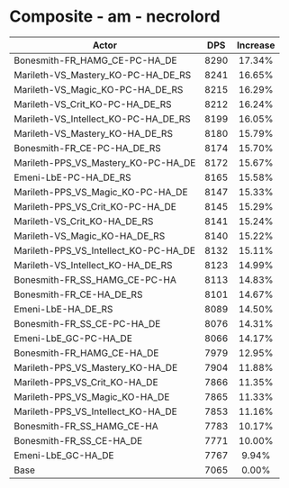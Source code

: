 # Composite - am - necrolord
| Actor | DPS | Increase |
|---|:---:|:---:|
|Bonesmith-FR_HAMG_CE-PC-HA_DE|8290|17.34%|
|Marileth-VS_Mastery_KO-PC-HA_DE_RS|8241|16.65%|
|Marileth-VS_Magic_KO-PC-HA_DE_RS|8215|16.29%|
|Marileth-VS_Crit_KO-PC-HA_DE_RS|8212|16.24%|
|Marileth-VS_Intellect_KO-PC-HA_DE_RS|8199|16.05%|
|Marileth-VS_Mastery_KO-HA_DE_RS|8180|15.79%|
|Bonesmith-FR_CE-PC-HA_DE_RS|8174|15.70%|
|Marileth-PPS_VS_Mastery_KO-PC-HA_DE|8172|15.67%|
|Emeni-LbE-PC-HA_DE_RS|8165|15.58%|
|Marileth-PPS_VS_Magic_KO-PC-HA_DE|8147|15.33%|
|Marileth-PPS_VS_Crit_KO-PC-HA_DE|8145|15.29%|
|Marileth-VS_Crit_KO-HA_DE_RS|8141|15.24%|
|Marileth-VS_Magic_KO-HA_DE_RS|8140|15.22%|
|Marileth-PPS_VS_Intellect_KO-PC-HA_DE|8132|15.11%|
|Marileth-VS_Intellect_KO-HA_DE_RS|8123|14.99%|
|Bonesmith-FR_SS_HAMG_CE-PC-HA|8113|14.83%|
|Bonesmith-FR_CE-HA_DE_RS|8101|14.67%|
|Emeni-LbE-HA_DE_RS|8089|14.50%|
|Bonesmith-FR_SS_CE-PC-HA_DE|8076|14.31%|
|Emeni-LbE_GC-PC-HA_DE|8066|14.17%|
|Bonesmith-FR_HAMG_CE-HA_DE|7979|12.95%|
|Marileth-PPS_VS_Mastery_KO-HA_DE|7904|11.88%|
|Marileth-PPS_VS_Crit_KO-HA_DE|7866|11.35%|
|Marileth-PPS_VS_Magic_KO-HA_DE|7865|11.33%|
|Marileth-PPS_VS_Intellect_KO-HA_DE|7853|11.16%|
|Bonesmith-FR_SS_HAMG_CE-HA|7783|10.17%|
|Bonesmith-FR_SS_CE-HA_DE|7771|10.00%|
|Emeni-LbE_GC-HA_DE|7767|9.94%|
|Base|7065|0.00%|

